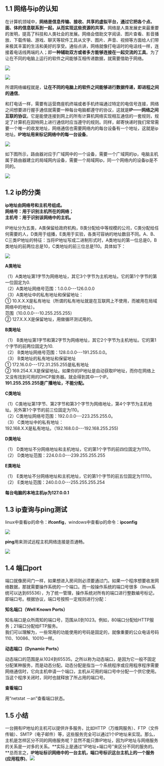 ## 1.1 网络与ip的认知

在计算机领域中，**网络是信息传输、接收、共享的虚拟平台，通过它把各个点、面、体的信息联系到一起，从而实现这些资源的共享**。网络是人类发展史来最重要的发明，提高了科技和人类社会的发展。网络会借助文字阅读、图片查看、影音播放、下载传输、游戏、聊天等软件工具从文字、图片、声音、视频等方面给人们带来极其丰富的生活和美好的享受。通俗点讲，网络就像打电话时的电话线一样，连接着电话线两端的人；即**一种辅助双方或者多方能够连接在一起交流的工具**。为了让在不同的电脑上运行的软件之间能够互相传递数据，就需要借助于网络。

![](/assets/ip_img2.png)

![](/assets/ip_img1.png)

所谓网络编程就是，**让在不同的电脑上的软件之间能够进行数据传递，即进程之间的通信**。

和打电话一样，需要有运营商座机终端或者手机终端通过特定的电信号连接，网络之间想要进行握手通信就需要一种每台电脑都遵守的协议，这就是**IP——网络之间互联的协议**。它是能使连接到网上的所有计算机网络实现相互通信的一套规则，规定了计算机在因特网上进行通信时应当遵守的规则。同样，邮寄快递时我们常常需要一个唯一的收发地址，网络通信也需要网络内的每台设备有一个地址，这就是ip地址。**IP地址用来标记网络中的每一台设备**。

![](/assets/ip_img3.png)

如下图所示，路由器对应于广域网中的一个设备，需要一个广域网的ip，电脑主机属于路由器建立的局域网内设备，需要一个局域网ip，同一个网络内的设备ip是不同的。

![](/assets/ip_img4.png)

## 1.2 ip的分类

**ip地址由网络号和主机号组成。  
网络号：用于识别主机所在的网络；  
主机号：用于识别该网络中的主机。**

IP地址分为五类，A类保留给政府机构，B类分配给中等规模的公司，C类分配给任何需要的人，D类用于组播，E类用于实验，各类可容纳的地址数目不同。A、B、C三类IP地址的特征：当将IP地址写成二进制形式时，A类地址的第一位总是0，B类地址的前两位总是10，C类地址的前三位总是110。具体如下：

![](/assets/ip_img5.png)

**A类地址**

（1）A类地址第1字节为网络地址，其它3个字节为主机地址。它的第1个字节的第一位固定为0.  
（2）A类地址网络号范围：1.0.0.0---126.0.0.0  
（3）A类地址中的私有地址和保留地址：  
① 10.X.X.X是私有地址（所谓的私有地址就是在互联网上不使用，而被用在局域网络中的地址）。  
范围（10.0.0.0---10.255.255.255）  
② 127.X.X.X是保留地址，用做循环测试用的。

**B类地址**

（1） B类地址第1字节和第2字节为网络地址，其它2个字节为主机地址。它的第1个字节的前两位固定为10.  
（2） B类地址网络号范围：128.0.0.0---191.255.0.0。  
（3） B类地址的私有地址和保留地址  
① 172.16.0.0---172.31.255.255是私有地址  
② 169.254.X.X是保留地址。如果你的IP地址是自动获取IP地址，而你在网络上又没有找到可用的DHCP服务器。就会得到其中一个IP。  
**191.255.255.255是广播地址，不能分配。**

**C类地址**

（1）C类地址第1字节、第2字节和第3个字节为网络地址，第4个字节为主机地址。另外第1个字节的前三位固定为110。  
（2）C类地址网络号范围：192.0.0.0---223.255.255.0。  
（3） C类地址中的私有地址：  
192.168.X.X是私有地址。（192.168.0.0---192.168.255.255\)

**D类地址**

（1） D类地址不分网络地址和主机地址，它的第1个字节的前四位固定为1110。  
（2） D类地址范围：224.0.0.0---239.255.255.255

**E类地址**

（1） E类地址不分网络地址和主机地址，它的第1个字节的前五位固定为11110。  
（2） E类地址范围：240.0.0.0---255.255.255.254

**每台电脑的本地主机ip为127.0.0.1**

## 1.3 ip查询与ping测试

linux中查看ip的命令：**ifconfig**，windows中查看ip的命令：**ipconfig**

![](/assets/ip_img6.png)

**ping**用来测试远程主机网络连接是否通畅。

![](/assets/ip_img7.png)

## 1.4 端口port

端口就像房间门一样，如果想进入房间则必须要通过门。如果一个程序想要收发网络数据，那就需要操作系统的一个端口。而一般操作系统的端口号很多（linux系统可以达到65536），为了统一管理，操作系统对所有的端口进行整数编号标记，即端口号。根据协议，端口号按照一定规则进行分配：

**知名端口（Well Known Ports）**

知名端口是众所周知的端口号，范围从0到1023。例如，80端口分配给HTTP服务；21端口分配给FTP服务。  
我们可以理解为，一些常用的功能使用的号码是固定的，就像重要的公众电话号码110、10086、10010一样。

**动态端口（Dynamic Ports）**

动态端口的范围是从1024到65535。之所以称为动态端口，是因为它一般不固定分配某种服务，而是动态分配。动态分配是指当一个系统程序或应用程序程序需要网络通信时，它向主机申请一个端口，主机从可用的端口号中分配一个供它使用。当这个程序关闭时，同时也就释放了所占用的端口号。

**查看端口**

用“netstat －an”查看端口状态。

## 1.5 小结

一台拥有IP地址的主机可以提供许多服务，比如HTTP（万维网服务）、FTP（文件传输）、SMTP（电子邮件）等，这些服务完全可以通过1个IP地址来实现。那么，主机是怎样区分不同的网络服务呢？显然不能只靠IP地址，因为IP地址与网络服务的关系是一对多的关系。**实际上是通过“IP地址+端口号”来区分不同的服务的。**总而言之，**IP地址标识网络中的一台主机，端口号标识这台主机上的一个服务\(应用程序\)**。![](/assets/ip_img10.png)





